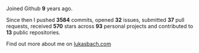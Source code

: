 Joined Github **9** years ago.

Since then I pushed **3584** commits, opened **32** issues, submitted **37** pull requests, received **570** stars across **93** personal projects and contributed to **13** public repositories.

Find out more about me on [lukasbach.com](https://lukasbach.com)
